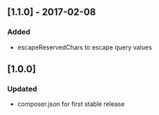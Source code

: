 ## [1.1.0] - 2017-02-08
### Added
- escapeReservedChars to escape query values

## [1.0.0]
### Updated
- composer.json for first stable release

